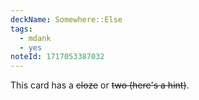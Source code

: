 ```yaml
---
deckName: Somewhere::Else
tags:
  - mdank
  - yes
noteId: 1717053387032
---
```


This card has a ~~cloze~~ or ~~two (here's a hint)~~.
